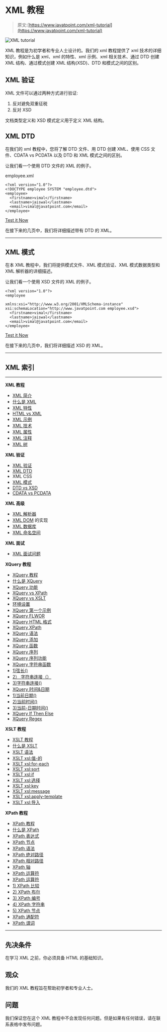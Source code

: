 # XML 教程

> 原文:[https://www.javatpoint.com/xml-tutorial](https://www.javatpoint.com/xml-tutorial)

![XML tutorial](../Images/d22d6658ab862d3ea4a4587ce24c3ac4.png)

XML 教程是为初学者和专业人士设计的。我们的 xml 教程提供了 xml 技术的详细知识，例如什么是 xml、xml 的特性、xml 示例、xml 相关技术、通过 DTD 创建 XML 结构、通过模式创建 XML 结构(XSD)、DTD 和模式之间的区别。

## XML 验证

XML 文件可以通过两种方式进行验证:

1.  反对避免双重征税
2.  反对 XSD

文档类型定义和 XSD 模式定义用于定义 XML 结构。

## XML DTD

在我们的 xml 教程中，您将了解 DTD 文件、用 DTD 创建 XML、使用 CSS 文件、CDATA vs PCDATA 以及 DTD 和 XML 模式之间的区别。

让我们看一个使用 DTD 文件的 XML 的例子。

employee.xml

```
<?xml version="1.0"?>
<!DOCTYPE employee SYSTEM "employee.dtd">
<employee>
  <firstname>vimal</firstname>
  <lastname>jaiswal</lastname>
  <email>vimal@javatpoint.com</email>
</employee> 

```

[Test it Now](https://www.javatpoint.com/xmlpages/pcdata.xml)

在接下来的几页中，我们将详细描述带有 DTD 的 XML。

* * *

## XML 模式

在本 XML 教程中，我们将提供模式文件、XML 模式验证、XML 模式数据类型和 XML 解析器的详细描述。

让我们看一个使用 XSD 文件的 XML 的例子。

```
<?xml version="1.0"?>
<employee

xmlns:xsi="http://www.w3.org/2001/XMLSchema-instance"
xsi:schemaLocation="http://www.javatpoint.com employee.xsd">
  <firstname>vimal</firstname>
  <lastname>jaiswal</lastname>
  <email>vimal@javatpoint.com</email>
</employee>

```

[Test it Now](https://www.javatpoint.com/xmlpages/xmlschema1.xml)

在接下来的几页中，我们将详细描述 XSD 的 XML。

* * *

## XML 索引

* * *

**XML 教程**

*   [XML 简介](xml-tutorial)
*   [什么是 XML](what-is-xml)
*   [XML 特性](features-and-advantages-of-xml)
*   [HTML vs XML](html-vs-xml)
*   [XML 示例](xml-example)
*   [XML 技术](xml-related-technologies)
*   [XML 属性](xml-attributes)
*   [XML 注释](xml-comments)
*   [XML 树](xml-tree-structure)

**XML 验证**

*   [XML 验证](xml-validation)
*   [XML DTD](xml-dtd)
*   XML CSS
*   [XML 模式](xml-schema)
*   [DTD vs XSD](dtd-vs-xsd)
*   [CDATA vs PCDATA](cdata-pcdata)

**XML 高级**

*   [XML 解析器](xml-parsers)
*   [XML DOM](xml-dom) 的实现
*   [XML 数据库](xml-database)
*   [XML 命名空间](xml-namespaces)

**XML 面试**

*   [XML 面试问题](xml-interview-questions)

**XQuery 教程**

*   [XQuery 教程](xquery-tutorial)
*   [什么是 XQuery](what-is-xquery)
*   [XQuery 功能](xquery-features)
*   [XQuery vs XPath](difference-between-xquery-and-xpath)
*   [XQuery vs XSLT](xquery-vs-xslt)
*   [环境设置](xquery-environment-setup)
*   [XQuery 第一个示例](xquery-first-example)
*   [XQuery FLWOR](xquery-flwor)
*   [XQuery HTML 格式](xquery-html-format)
*   [XQuery XPath](xquery-xpath)
*   [XQuery 语法](xquery-syntax)
*   [XQuery 添加](xquery-add)
*   [XQuery 函数](xquery-functions)
*   [XQuery 序列](xquery-sequences)
*   [XQuery 序列功能](xquery-sequence-functions)
*   [XQuery 字符串函数](xquery-string-functions)
*   [1)弦长()](xquery-string-length-function)
*   [2） 字符串连接（）](xquery-concat-function)
*   [3)字符串连接()](xquery-string-join-function)
*   [XQuery 时间&日期](xquery-time-and-date-function)
*   [1)当前日期()](xquery-current-date-function)
*   [2)当前时间()](xquery-current-time-function)
*   [3)当前-日期时间()](xquery-current-datetime-function)
*   [XQuery If Then Else](xquery-if-then-else-statement)
*   [XQuery Regex](xquery-regular-expressions)

**XSLT 教程**

*   [XSLT 教程](xslt-tutorial)
*   [什么是 XSLT](what-is-xslt)
*   [XSLT 语法](xslt-syntax)
*   [XSLT xsl:值-的](xslt-xsl-value-of-element)
*   [XSLT xsl:for-each](xslt-xsl-for-each-element)
*   [XSLT xsl:sort](xslt-xsl-sort-element)
*   [XSLT xsl:if](xslt-xsl-if-element)
*   [XSLT xsl:选择](xslt-xsl-choose-element)
*   [XSLT xsl:key](xslt-xsl-key-element)
*   [XSLT xsl:message](xslt-xsl-message-element)
*   [XSLT xsl:apply-template](xslt-xsl-apply-template-element)
*   [XSLT xsl:导入](xslt-xsl-import-element)

**XPath 教程**

*   [XPath 教程](xpath-tutorial)
*   [什么是 XPath](what-is-xpath)
*   [XPath 表达式](xpath-expression)
*   [XPath 节点](xpath-nodes)
*   [XPath 语法](xpath-syntax)
*   [XPath 绝对路径](xpath-absolute-path)
*   [XPath 相对路径](xpath-relative-path)
*   [XPath 轴](xpath-axes)
*   [XPath 运算符](xpath-operators)
*   [XPath 运算符](xpath-operators)
*   [1) XPath 比较](xpath-comparison-operators)
*   [2) XPath 布尔](xpath-boolean-operators)
*   [3) XPath 编号](xpath-number-operators-functions)
*   [4) XPath 字符串](xpath-string-functions)
*   [5) XPath 节点](xpath-node-functions)
*   [XPath 通配符](xpath-wildcard)
*   [XPath 谓词](xpath-predicate)

* * *

## 先决条件

在学习 XML 之前，你必须具备 HTML 的基础知识。

## 观众

我们的 XML 教程旨在帮助初学者和专业人士。

## 问题

我们保证您在这个 XML 教程中不会发现任何问题。但是如果有任何错误，请在联系表格中发布问题。
